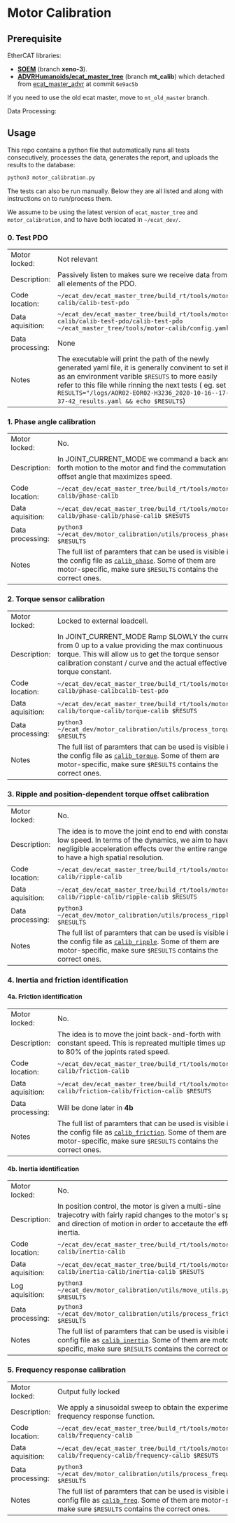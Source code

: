 # Motor Calibration

## Prerequisite

EtherCAT libraries:

- [**SOEM**](https://gitlab.advr.iit.it/xeno-ecat/soem/-/tree/xeno3) (branch **xeno-3**).
- [**ADVRHumanoids/ecat_master_tree**](https://github.com/ADVRHumanoids/ecat_master_tree) (branch **mt_calib**) which detached from [ecat_master_advr](https://gitlab.advr.iit.it/xeno-ecat/ecat_master_advr) at commit `6e9ac5b`

If you need to use the old ecat master, move to `mt_old_master` branch.

Data Processing:

## Usage

This repo contains a python file that automatically runs all tests consecutively, processes the data, generates the report, and uploads the results to the database:

```bash
python3 motor_calibration.py
```

The tests can also be run manually. Below they are all listed and along with instructions on to run/process them.

We assume to be using the latest version of `ecat_master_tree` and `motor_calibration`, and to have both located in `~/ecat_dev/`.

### 0. Test PDO

|                  |                                                                                                                                                                                                                                                                                                              |
| ---------------- | ------------------------------------------------------------------------------------------------------------------------------------------------------------------------------------------------------------------------------------------------------------------------------------------------------------ |
| Motor locked:    | Not relevant                                                                                                                                                                                                                                                                                                 |
| Description:     | Passively listen to makes sure we receive data from all elements of the PDO.                                                                                                                                                                                                                                 |
| Code location:   | `~/ecat_dev/ecat_master_tree/build_rt/tools/motor-calib/calib-test-pdo`                                                                                                                                                                                                                                      |
| Data aquisition: | `~/ecat_dev/ecat_master_tree/build_rt/tools/motor-calib/calib-test-pdo/calib-test-pdo ~/ecat_master_tree/tools/motor-calib/config.yaml`                                                                                                                                                                      |
| Data processing: | None                                                                                                                                                                                                                                                                                                         |
| Notes            | The executable will print the path of the newly generated yaml file, it is generally convinent to set it as an environment varible `$RESUTS` to more easily refer to this file while rinning the next tests ( eg. set `RESULTS="/logs/AOR02-EOR02-H3236_2020-10-16--17-37-42_results.yaml && echo $RESULTS`) |

### 1. Phase angle calibration

|                  |                                                                                                                                                                                                                                                                                                                       |
| ---------------- | --------------------------------------------------------------------------------------------------------------------------------------------------------------------------------------------------------------------------------------------------------------------------------------------------------------------- |
| Motor locked:    | No.                                                                                                                                                                                                                                                                                                                   |
| Description:     | In JOINT_CURRENT_MODE we command a back and forth motion to the motor and find the commutation offset angle that maximizes speed.                                                                                                                                                                                     |
| Code location:   | `~/ecat_dev/ecat_master_tree/build_rt/tools/motor-calib/phase-calib`                                                                                                                                                                                                                                                  |
| Data aquisition: | `~/ecat_dev/ecat_master_tree/build_rt/tools/motor-calib/phase-calib/phase-calib $RESUTS`                                                                                                                                                                                                                              |
| Data processing: | `python3 ~/ecat_dev/motor_calibration/utils/process_phase.py $RESULTS`                                                                                                                                                                                                                                                |
| Notes            | The full list of paramters that can be used is visible in the config file as [`calib_phase`](https://github.com/ADVRHumanoids/ecat_master_tree/blob/75d4fce6dfab3bc9b8e0de9105ae42e3fbe9cc3f/tools/motor-calib/config.yaml#L57-L84). Some of them are motor-specific, make sure `$RESULTS` contains the correct ones. |

### 2. Torque sensor calibration

|                  |                                                                                                                                                                                                                                                                                                                        |
| ---------------- | ---------------------------------------------------------------------------------------------------------------------------------------------------------------------------------------------------------------------------------------------------------------------------------------------------------------------- |
| Motor locked:    | Locked to external loadcell.                                                                                                                                                                                                                                                                                           |
| Description:     | In JOINT_CURRENT_MODE Ramp SLOWLY the current from 0 up to a value providing the max continuous torque. This will allow us to get the torque sensor calibration constant / curve and the actual effective torque constant.                                                                                             |
| Code location:   | `~/ecat_dev/ecat_master_tree/build_rt/tools/motor-calib/phase-calibcalib-test-pdo`                                                                                                                                                                                                                                     |
| Data aquisition: | `~/ecat_dev/ecat_master_tree/build_rt/tools/motor-calib/torque-calib/torque-calib $RESUTS`                                                                                                                                                                                                                             |
| Data processing: | `python3 ~/ecat_dev/motor_calibration/utils/process_torque.py $RESULTS`                                                                                                                                                                                                                                                |
| Notes            | The full list of paramters that can be used is visible in the config file as [`calib_torque`](https://github.com/ADVRHumanoids/ecat_master_tree/blob/75d4fce6dfab3bc9b8e0de9105ae42e3fbe9cc3f/tools/motor-calib/config.yaml#L86-L98). Some of them are motor-specific, make sure `$RESULTS` contains the correct ones. |

### 3. Ripple and position-dependent torque offset calibration

|                  |                                                                                                                                                                                                                                                                                                                          |
| ---------------- | ------------------------------------------------------------------------------------------------------------------------------------------------------------------------------------------------------------------------------------------------------------------------------------------------------------------------ |
| Motor locked:    | No.                                                                                                                                                                                                                                                                                                                      |
| Description:     | The idea is to move the joint end to end with constant low speed. In terms of the dynamics, we aim to have negligible acceleration effects over the entire range and to have a high spatial resolution.                                                                                                                  |
| Code location:   | `~/ecat_dev/ecat_master_tree/build_rt/tools/motor-calib/ripple-calib`                                                                                                                                                                                                                                                    |
| Data aquisition: | `~/ecat_dev/ecat_master_tree/build_rt/tools/motor-calib/ripple-calib/ripple-calib $RESUTS`                                                                                                                                                                                                                               |
| Data processing: | `python3 ~/ecat_dev/motor_calibration/utils/process_ripple.py $RESULTS`                                                                                                                                                                                                                                                  |
| Notes            | The full list of paramters that can be used is visible in the config file as [`calib_ripple`](https://github.com/ADVRHumanoids/ecat_master_tree/blob/75d4fce6dfab3bc9b8e0de9105ae42e3fbe9cc3f/tools/motor-calib/config.yaml#L100-L115). Some of them are motor-specific, make sure `$RESULTS` contains the correct ones. |

### 4. Inertia and friction identification

#### 4a. Friction identification

|                  |                                                                                                                                                                                                                                                                                                                            |
| ---------------- | -------------------------------------------------------------------------------------------------------------------------------------------------------------------------------------------------------------------------------------------------------------------------------------------------------------------------- |
| Motor locked:    | No.                                                                                                                                                                                                                                                                                                                        |
| Description:     | The idea is to move the joint back-and-forth with constant speed. This is repreated multiple times up to 80% of the jopints rated speed.                                                                                                                                                                                   |
| Code location:   | `~/ecat_dev/ecat_master_tree/build_rt/tools/motor-calib/friction-calib`                                                                                                                                                                                                                                                    |
| Data aquisition: | `~/ecat_dev/ecat_master_tree/build_rt/tools/motor-calib/friction-calib/friction-calib $RESUTS`                                                                                                                                                                                                                             |
| Data processing: | Will be done later in **4b**                                                                                                                                                                                                                                                                                               |
| Notes            | The full list of paramters that can be used is visible in the config file as [`calib_friction`](https://github.com/ADVRHumanoids/ecat_master_tree/blob/75d4fce6dfab3bc9b8e0de9105ae42e3fbe9cc3f/tools/motor-calib/config.yaml#L117-L140). Some of them are motor-specific, make sure `$RESULTS` contains the correct ones. |

#### 4b. Inertia identification

|                  |                                                                                                                                                                                                                                                                                                                           |
| ---------------- | ------------------------------------------------------------------------------------------------------------------------------------------------------------------------------------------------------------------------------------------------------------------------------------------------------------------------- |
| Motor locked:    | No.                                                                                                                                                                                                                                                                                                                       |
| Description:     | In position control, the motor is given a multi-sine trajecotry with fairly rapid changes to the motor's speed, and direction of motion in order to accetaute the effects of inertia.                                                                                                                                     |
| Code location:   | `~/ecat_dev/ecat_master_tree/build_rt/tools/motor-calib/inertia-calib`                                                                                                                                                                                                                                                    |
| Data aquisition: | `~/ecat_dev/ecat_master_tree/build_rt/tools/motor-calib/inertia-calib/inertia-calib $RESUTS`                                                                                                                                                                                                                              |
| Log aquisition:  | `python3 ~/ecat_dev/motor_calibration/utils/move_utils.py $RESULTS`                                                                                                                                                                                                                                                       |
| Data processing: | `python3 ~/ecat_dev/motor_calibration/utils/process_friction.py $RESULTS`                                                                                                                                                                                                                                                 |
| Notes            | The full list of paramters that can be used is visible in the config file as [`calib_inertia`](https://github.com/ADVRHumanoids/ecat_master_tree/blob/75d4fce6dfab3bc9b8e0de9105ae42e3fbe9cc3f/tools/motor-calib/config.yaml#L117-L140). Some of them are motor-specific, make sure `$RESULTS` contains the correct ones. |

### 5. Frequency response calibration

|                  |                                                                                                                                                                                                                                                                                                                        |
| ---------------- | ---------------------------------------------------------------------------------------------------------------------------------------------------------------------------------------------------------------------------------------------------------------------------------------------------------------------- |
| Motor locked:    | Output fully locked                                                                                                                                                                                                                                                                                                    |
| Description:     | We apply a sinusoidal sweep to obtain the experimental frequency response function.                                                                                                                                                                                                                                    |
| Code location:   | `~/ecat_dev/ecat_master_tree/build_rt/tools/motor-calib/frequency-calib`                                                                                                                                                                                                                                               |
| Data aquisition: | `~/ecat_dev/ecat_master_tree/build_rt/tools/motor-calib/frequency-calib/frequency-calib $RESUTS`                                                                                                                                                                                                                       |
| Data processing: | `python3 ~/ecat_dev/motor_calibration/utils/process_frequency.py $RESULTS`                                                                                                                                                                                                                                             |
| Notes            | The full list of paramters that can be used is visible in the config file as [`calib_freq`](https://github.com/ADVRHumanoids/ecat_master_tree/blob/75d4fce6dfab3bc9b8e0de9105ae42e3fbe9cc3f/tools/motor-calib/config.yaml#L117-L140). Some of them are motor-specific, make sure `$RESULTS` contains the correct ones. |
